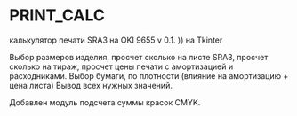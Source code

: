 # PRINT_CALC
калькулятор печати SRA3 на OKI 9655 v 0.1. ))
на Tkinter

Выбор размеров изделия, просчет сколько на листе SRA3, просчет сколько на тираж, просчет цены печати с амортизацией и расходниками. 
Выбор бумаги, по плотности (влияние на амортизацию + цена листа)
Вывод всех нужных значений.

Добавлен модуль подсчета суммы красок CMYK.
